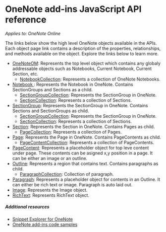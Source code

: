 # OneNote add-ins JavaScript API reference

_Applies to: OneNote Online_

The links below show the high level OneNote objects available in the APIs. Each object page link contains a description of the properties, relationships, and methods available on the object. Explore the links below to learn more.
	
* [OneNoteOM](resources/onenoteom.md): Represents the top level object which contains any globaly addressable objects such as Notebooks, Current Notebook, Current Section, etc. 
	* [NotebookCollection](resources/notebookcollection.md): Represents a collection of OneNote Notebooks.
* [Notebook ](resources/notebook.md): Represents the Notebook in OneNote. Contains SectionGroups and Sections as a child. 
	* [SectionGroupCollection](resources/sectiongroupcollection.md): Represents the SectionGroup in OneNote.  
	* [SectionCollection](resources/sectioncollection.md): Represents a collection of Sections.  
* [SectionGroup](resources/sectiongroup.md): Represents the SectionGroup in OneNote.  Contains Sections and SectionGroups as child.
	* [SectionGroupCollection](resources/sectiongroupcollection.md): Represents the SectionGroup in OneNote.  
	* [SectionCollection](resources/sectioncollection.md): Represents a collection of Sections.  
* [Section](resources/section.md): Represents the Section in OneNote.  Contains Pages as child.
	* [PageCollection](resources/pagecollection.md): Represents a collection of Pages.  
* [Page](resources/page.md): Represents the Page in OneNote.  Contains PageContents as child.
	* [PageContentCollection](resources/pagecontentcollection.md): Represents a collection of PageContents.  
* [PageContent](resources/pagecontent.md): Represents a placeholder object for top leve content under page. These contents can be asigned x,y position in a page. It can be either an image or an outline.  
* [Outline](resources/outline.md): Represents a region that contains text. Contains paragraphs as child.  
	* [ParagraphCollection](resources/paragraphcollection.md): Collection of paragraph. 
* [Paragraph](resources/paragraph.md): Represents a placeholder object for contents in an Outline. It can either be rich text or image. Paragraph is auto laid out.  
* [Image](resources/image.md): Represents the Image object.  
* [RichText](resources/richtext.md): Represents RichText object. 


##### Additional resources

*  [Snippet Explorer for OneNote](http://officesnippetexplorer.azurewebsites.net/#/snippets/onenote)
*  [OneNote add-ins code samples](onenote-add-ins-code-samples.md) 



